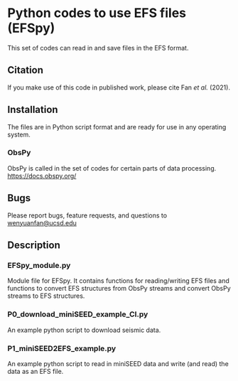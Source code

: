 # Python codes to use EFS files (EFSpy)

This set of codes can read in and save files in the EFS format.

## Citation
If you make use of this code in published work, please cite Fan *et al.* (2021).    

## Installation
The files are in Python script format and are ready for use in any operating system.
### ObsPy
ObsPy is called in the set of codes for certain parts of data processing.
https://docs.obspy.org/

## Bugs
Please report bugs, feature requests, and questions to wenyuanfan@ucsd.edu

## Description
### EFSpy_module.py
Module file for EFSpy. It contains functions for reading/writing EFS files and functions to convert EFS structures from ObsPy streams and convert ObsPy streams to EFS structures.

### P0_download_miniSEED_example_CI.py
An example python script to download seismic data.

### P1_miniSEED2EFS_example.py
An example python script to read in miniSEED data and write (and read) the data as an EFS file.